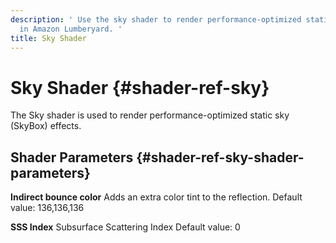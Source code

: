 ```yaml
---
description: ' Use the sky shader to render performance-optimized static sky effects
  in Amazon Lumberyard. '
title: Sky Shader
---
```

# Sky Shader {#shader-ref-sky}

The Sky shader is used to render performance\-optimized static sky \(SkyBox\) effects\.

## Shader Parameters {#shader-ref-sky-shader-parameters}

**Indirect bounce color**
Adds an extra color tint to the reflection\.
Default value: 136,136,136

**SSS Index**
Subsurface Scattering Index
Default value: 0